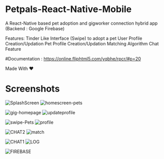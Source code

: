 # Petpals-React-Native-Mobile
A React-Native based pet adoption and gigworker connection hybrid app (Backend : Google Firebase)

Features:
Tinder Like Interface (Swipe) to adopt a pet
User Profile Creation/Updation
Pet Profile Creation/Updation
Matching Algorithm
Chat Feature 


#Documentation : https://online.fliphtml5.com/yqbhe/rpcr/#p=20

Made With ❤️
# Screenshots
![SplashScreen](https://github.com/Itsbijoshuman/Petpals-React-Native-Mobile-/assets/93047483/7853952b-e51a-4eac-b8d6-62db9012e6c8)  ![homescreen-pets](https://github.com/Itsbijoshuman/Petpals-React-Native-Mobile-/assets/93047483/93306479-e3b7-4459-a4a4-0edc8177f711)

![gig-homepage](https://github.com/Itsbijoshuman/Petpals-React-Native-Mobile-/assets/93047483/d54b5b13-00d5-4e79-ad20-684eeb3f6f5f)  ![updateprofile](https://github.com/Itsbijoshuman/Petpals-React-Native-Mobile-/assets/93047483/3f72256d-9c0d-4e37-baa7-0830811030d3)

![swipe-Pets](https://github.com/Itsbijoshuman/Petpals-React-Native-Mobile-/assets/93047483/1dc50009-d2d0-42e3-81e9-562ccaaad504)   ![profile](https://github.com/Itsbijoshuman/Petpals-React-Native-Mobile-/assets/93047483/8bd8471b-237a-49cd-9c77-8c5591b50463)

![CHAT2](https://github.com/Itsbijoshuman/Petpals-React-Native-Mobile-/assets/93047483/584ae010-6e2d-40ec-a0bd-e1e500b653f9)  ![match](https://github.com/Itsbijoshuman/Petpals-React-Native-Mobile-/assets/93047483/bede8de6-2f39-4c77-baac-d20cce174f2a)

![CHAT1](https://github.com/Itsbijoshuman/Petpals-React-Native-Mobile-/assets/93047483/a6196613-8ac6-4759-bfed-d70d8e319b8b)  ![LOG](https://github.com/Itsbijoshuman/Petpals-React-Native-Mobile-/assets/93047483/6e2ddcf7-9267-4891-859d-da26dd2585a4)

![FIREBASE](https://github.com/Itsbijoshuman/Petpals-React-Native-Mobile-/assets/93047483/87357ca1-d658-40bd-a572-605e4871a5c0)
